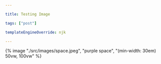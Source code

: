 ```yaml
---

title: Testing Image

tags: ["post"]

templateEngineOverride: njk

---
```


{% image "./src/images/space.jpeg", "purple space", "(min-width: 30em) 50vw, 100vw" %}